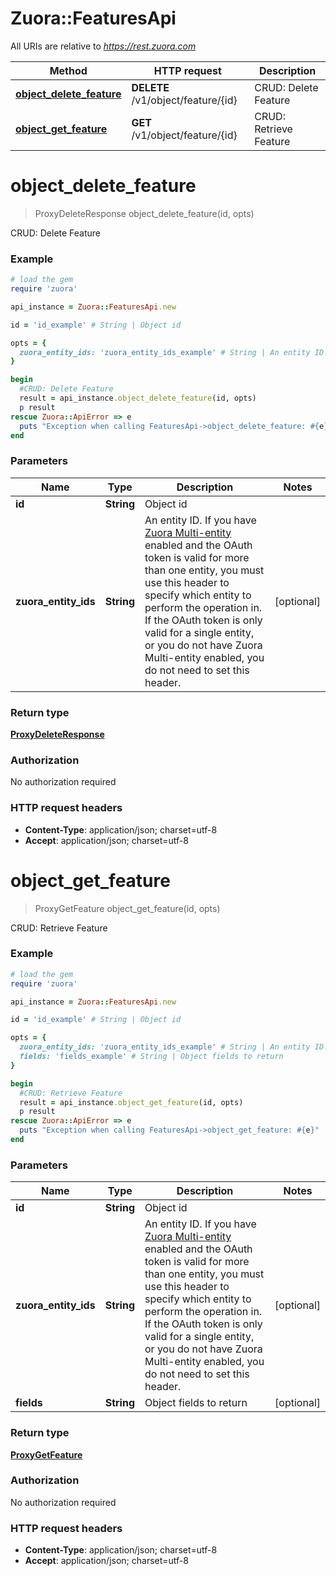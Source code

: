 # Zuora::FeaturesApi

All URIs are relative to *https://rest.zuora.com*

Method | HTTP request | Description
------------- | ------------- | -------------
[**object_delete_feature**](FeaturesApi.md#object_delete_feature) | **DELETE** /v1/object/feature/{id} | CRUD: Delete Feature
[**object_get_feature**](FeaturesApi.md#object_get_feature) | **GET** /v1/object/feature/{id} | CRUD: Retrieve Feature


# **object_delete_feature**
> ProxyDeleteResponse object_delete_feature(id, opts)

CRUD: Delete Feature



### Example
```ruby
# load the gem
require 'zuora'

api_instance = Zuora::FeaturesApi.new

id = 'id_example' # String | Object id

opts = { 
  zuora_entity_ids: 'zuora_entity_ids_example' # String | An entity ID. If you have [Zuora Multi-entity](https://knowledgecenter.zuora.com/BB_Introducing_Z_Business/Multi-entity) enabled and the OAuth token is valid for more than one entity, you must use this header to specify which entity to perform the operation in. If the OAuth token is only valid for a single entity, or you do not have Zuora Multi-entity enabled, you do not need to set this header. 
}

begin
  #CRUD: Delete Feature
  result = api_instance.object_delete_feature(id, opts)
  p result
rescue Zuora::ApiError => e
  puts "Exception when calling FeaturesApi->object_delete_feature: #{e}"
end
```

### Parameters

Name | Type | Description  | Notes
------------- | ------------- | ------------- | -------------
 **id** | **String**| Object id | 
 **zuora_entity_ids** | **String**| An entity ID. If you have [Zuora Multi-entity](https://knowledgecenter.zuora.com/BB_Introducing_Z_Business/Multi-entity) enabled and the OAuth token is valid for more than one entity, you must use this header to specify which entity to perform the operation in. If the OAuth token is only valid for a single entity, or you do not have Zuora Multi-entity enabled, you do not need to set this header.  | [optional] 

### Return type

[**ProxyDeleteResponse**](ProxyDeleteResponse.md)

### Authorization

No authorization required

### HTTP request headers

 - **Content-Type**: application/json; charset=utf-8
 - **Accept**: application/json; charset=utf-8



# **object_get_feature**
> ProxyGetFeature object_get_feature(id, opts)

CRUD: Retrieve Feature



### Example
```ruby
# load the gem
require 'zuora'

api_instance = Zuora::FeaturesApi.new

id = 'id_example' # String | Object id

opts = { 
  zuora_entity_ids: 'zuora_entity_ids_example' # String | An entity ID. If you have [Zuora Multi-entity](https://knowledgecenter.zuora.com/BB_Introducing_Z_Business/Multi-entity) enabled and the OAuth token is valid for more than one entity, you must use this header to specify which entity to perform the operation in. If the OAuth token is only valid for a single entity, or you do not have Zuora Multi-entity enabled, you do not need to set this header. 
  fields: 'fields_example' # String | Object fields to return
}

begin
  #CRUD: Retrieve Feature
  result = api_instance.object_get_feature(id, opts)
  p result
rescue Zuora::ApiError => e
  puts "Exception when calling FeaturesApi->object_get_feature: #{e}"
end
```

### Parameters

Name | Type | Description  | Notes
------------- | ------------- | ------------- | -------------
 **id** | **String**| Object id | 
 **zuora_entity_ids** | **String**| An entity ID. If you have [Zuora Multi-entity](https://knowledgecenter.zuora.com/BB_Introducing_Z_Business/Multi-entity) enabled and the OAuth token is valid for more than one entity, you must use this header to specify which entity to perform the operation in. If the OAuth token is only valid for a single entity, or you do not have Zuora Multi-entity enabled, you do not need to set this header.  | [optional] 
 **fields** | **String**| Object fields to return | [optional] 

### Return type

[**ProxyGetFeature**](ProxyGetFeature.md)

### Authorization

No authorization required

### HTTP request headers

 - **Content-Type**: application/json; charset=utf-8
 - **Accept**: application/json; charset=utf-8



